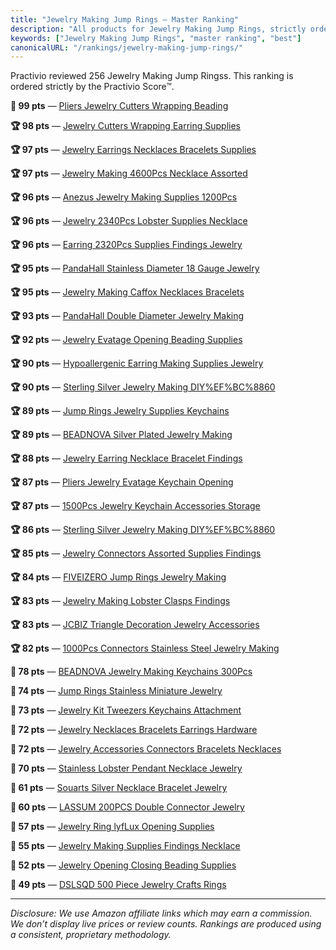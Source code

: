 ```yaml
---
title: "Jewelry Making Jump Rings — Master Ranking"
description: "All products for Jewelry Making Jump Rings, strictly ordered by the Practivio Score™."
keywords: ["Jewelry Making Jump Rings", "master ranking", "best"]
canonicalURL: "/rankings/jewelry-making-jump-rings/"
---
```


Practivio reviewed 256 Jewelry Making Jump Ringss. This ranking is ordered strictly by the Practivio Score™.

**💎 99 pts** — [Pliers Jewelry Cutters Wrapping Beading](/products/pliers-jewelry-cutters-wrapping-beading-B0B4JPSQLG/)

**🏆 98 pts** — [Jewelry Cutters Wrapping Earring Supplies](/products/jewelry-cutters-wrapping-earring-supplies-B08LL5MFSS/)

**🏆 97 pts** — [Jewelry Earrings Necklaces Bracelets Supplies](/products/jewelry-earrings-necklaces-bracelets-supplies-B07YFPRH6J/)

**🏆 97 pts** — [Jewelry Making 4600Pcs Necklace Assorted](/products/jewelry-making-4600pcs-necklace-assorted-B0B8244TV9/)

**🏆 96 pts** — [Anezus Jewelry Making Supplies 1200Pcs](/products/anezus-jewelry-making-supplies-1200pcs-B07F27LL6R/)

**🏆 96 pts** — [Jewelry 2340Pcs Lobster Supplies Necklace](/products/jewelry-2340pcs-lobster-supplies-necklace-B08BK1Y82L/)

**🏆 96 pts** — [Earring 2320Pcs Supplies Findings Jewelry](/products/earring-2320pcs-supplies-findings-jewelry-B0894JWQ28/)

**🏆 95 pts** — [PandaHall Stainless Diameter 18 Gauge Jewelry](/products/pandahall-stainless-diameter-18-gauge-jewelry-B01LY7OV6P/)

**🏆 95 pts** — [Jewelry Making Caffox Necklaces Bracelets](/products/jewelry-making-caffox-necklaces-bracelets-B08KDJ5CCX/)

**🏆 93 pts** — [PandaHall Double Diameter Jewelry Making](/products/pandahall-double-diameter-jewelry-making-B015VW34AE/)

**🏆 92 pts** — [Jewelry Evatage Opening Beading Supplies](/products/jewelry-evatage-opening-beading-supplies-B08VHX971W/)

**🏆 90 pts** — [Hypoallergenic Earring Making Supplies Jewelry](/products/hypoallergenic-earring-making-supplies-jewelry-B0BYPHFYKJ/)

**🏆 90 pts** — [Sterling Silver Jewelry Making DIY%EF%BC%8860](/products/sterling-silver-jewelry-making-diyefbc8860-B0B67SFWGG/)

**🏆 89 pts** — [Jump Rings Jewelry Supplies Keychains](/products/jump-rings-jewelry-supplies-keychains-B0B8CG17JK/)

**🏆 89 pts** — [BEADNOVA Silver Plated Jewelry Making](/products/beadnova-silver-plated-jewelry-making-B07ZR6RQ2W/)

**🏆 88 pts** — [Jewelry Earring Necklace Bracelet Findings](/products/jewelry-earring-necklace-bracelet-findings-B098D337GF/)

**🏆 87 pts** — [Pliers Jewelry Evatage Keychain Opening](/products/pliers-jewelry-evatage-keychain-opening-B0B3XYZGF5/)

**🏆 87 pts** — [1500Pcs Jewelry Keychain Accessories Storage](/products/1500pcs-jewelry-keychain-accessories-storage-B096K1GQ6N/)

**🏆 86 pts** — [Sterling Silver Jewelry Making DIY%EF%BC%8860](/products/sterling-silver-jewelry-making-diyefbc8860-B0BFDPPS17/)

**🏆 85 pts** — [Jewelry Connectors Assorted Supplies Findings](/products/jewelry-connectors-assorted-supplies-findings-B093142BM9/)

**🏆 84 pts** — [FIVEIZERO Jump Rings Jewelry Making](/products/fiveizero-jump-rings-jewelry-making-B0DK1LJXG9/)

**🏆 83 pts** — [Jewelry Making Lobster Clasps Findings](/products/jewelry-making-lobster-clasps-findings-B08BFW6HT1/)

**🏆 83 pts** — [JCBIZ Triangle Decoration Jewelry Accessories](/products/jcbiz-triangle-decoration-jewelry-accessories-B082VQWHCC/)

**🏆 82 pts** — [1000Pcs Connectors Stainless Steel Jewelry Making](/products/1000pcs-connectors-stainless-steel-jewelry-making-B0B1HVRYK3/)

**🛒 78 pts** — [BEADNOVA Jewelry Making Keychains 300Pcs](/products/beadnova-jewelry-making-keychains-300pcs-B092LZT9XG/)

**🛒 74 pts** — [Jump Rings Stainless Miniature Jewelry](/products/jump-rings-stainless-miniature-jewelry-B0C6MDDPBJ/)

**🛒 73 pts** — [Jewelry Kit Tweezers Keychains Attachment](/products/jewelry-kit-tweezers-keychains-attachment-B0DWX1K6S6/)

**🛒 72 pts** — [Jewelry Necklaces Bracelets Earrings Hardware](/products/jewelry-necklaces-bracelets-earrings-hardware-B0DHNQHGZW/)

**🛒 72 pts** — [Jewelry Accessories Connectors Bracelets Necklaces](/products/jewelry-accessories-connectors-bracelets-necklaces-B0DKBFFK58/)

**🛒 70 pts** — [Stainless Lobster Pendant Necklace Jewelry](/products/stainless-lobster-pendant-necklace-jewelry-B07K48D7KV/)

**🚫 61 pts** — [Souarts Silver Necklace Bracelet Jewelry](/products/souarts-silver-necklace-bracelet-jewelry-B0CF48N93L/)

**🚫 60 pts** — [LASSUM 200PCS Double Connector Jewelry](/products/lassum-200pcs-double-connector-jewelry-B07PKMS37Z/)

**🚫 57 pts** — [Jewelry Ring lyfLux Opening Supplies](/products/jewelry-ring-lyflux-opening-supplies-B09Z29LPVP/)

**🚫 55 pts** — [Jewelry Making Supplies Findings Necklace](/products/jewelry-making-supplies-findings-necklace-B0B66MP3WF/)

**🚫 52 pts** — [Jewelry Opening Closing Beading Supplies](/products/jewelry-opening-closing-beading-supplies-B0B7XV2SVT/)

**🚫 49 pts** — [DSLSQD 500 Piece Jewelry Crafts Rings](/products/dslsqd-500-piece-jewelry-crafts-rings-B0CGCZBV7L/)

---
_Disclosure: We use Amazon affiliate links which may earn a commission. We don’t display live prices or review counts. Rankings are produced using a consistent, proprietary methodology._
